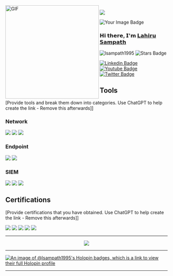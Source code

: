 
<img align="left" alt="GIF" src="https://camo.githubusercontent.com/694ae92caaec0a703876dfa214a53578f370722c362904679fc7c035778aab54/68747470733a2f2f696d67322e647265616d6965732e64652f696d672f31382f622f393864786868336c7471772e676966" width="" height="290"/>

<p align="left">
  <img src="https://profile-counter.glitch.me/lsampath1995/count.svg" />
</p>

<img src="https://tryhackme-badges.s3.amazonaws.com/lsampath1.png" alt="Your Image Badge" />

### **𝗛𝗶 𝘁𝗵𝗲𝗿𝗲, 𝗜'𝗺** <a href="https://lsampath1.netlify.app" target="_blank">𝗟𝗮𝗵𝗶𝗿𝘂 𝗦𝗮𝗺𝗽𝗮𝘁𝗵</a>

[](https://visitor-badge.glitch.me/badge?page_id=lsampath1995.lsampath1995) <img src="https://komarev.com/ghpvc/?username=lsampath1995" alt="lsampath1995" /> 
<a href="https://github.com/lsampath1995/awesome-github-profile-readme/issues"></a> <img src="https://img.shields.io/github/stars/lsampath1995" alt="Stars Badge"/></a>

[![Linkedin Badge](https://img.shields.io/badge/-LinkedIn-0e76a8?style=flat&logo=Linkedin&logoColor=white)](https://www.linkedin.com/in/l%CE%B4hiru-s%CE%B4mp%CE%B4th-3a8169177/)
[![Youtube Badge](https://img.shields.io/badge/-YouTube-e4405f?style=flat&logo=Youtube&logoColor=white)](https://m.youtube.com/user/38919929045544/featured)
[![Twitter Badge](https://img.shields.io/badge/-Twitter-00acee?style=flat&logo=Twitter&logoColor=white)](https://twitter.com/lsampath1_)

## Tools
[Provide tools and break them down into categories. Use ChatGPT to help create the link - Remove this afterwards]]

### Network
<div>
    <img src="https://img.shields.io/badge/-Wireshark-1679A7?&style=for-the-badge&logo=Wireshark&logoColor=white" />
    <img src="https://img.shields.io/badge/-Suricata-EF3B2D?&style=for-the-badge&logo=Suricata&logoColor=white" />
    <img src="https://img.shields.io/badge/-Zeek-777BB4?&style=for-the-badge&logo=Zeek&logoColor=white" />
</div>

### Endpoint
<div>
    <img src="https://img.shields.io/badge/-Microsoft_Defender_for_Endpoint-00A4EF?&style=for-the-badge&logo=Microsoft&logoColor=white" />
    <img src="https://img.shields.io/badge/-Velociraptor-4B275F?&style=for-the-badge&logo=Velociraptor&logoColor=white" />
</div>

### SIEM
<div>
    <img src="https://img.shields.io/badge/-Microsoft_Sentinel-0078D4?&style=for-the-badge&logo=Microsoft&logoColor=white" />
    <img src="https://img.shields.io/badge/-Splunk-000000?&style=for-the-badge&logo=Splunk&logoColor=white" />
    <img src="https://img.shields.io/badge/-Elastic-005571?&style=for-the-badge&logo=Elastic&logoColor=white" />
</div>

## Certifications
[Provide certifications that you have obtained. Use ChatGPT to help create the link - Remove this afterwards]]
<div>
<img src="https://img.shields.io/badge/-Security%2B-FF0000?&style=for-the-badge&logo=CompTIA&logoColor=white" />
<img src="https://img.shields.io/badge/-Network%2B-007ACC?&style=for-the-badge&logo=CompTIA&logoColor=white" />
<img src="https://img.shields.io/badge/-A%2B-4D4D4D?&style=for-the-badge&logo=CompTIA&logoColor=white" />
<img src="https://img.shields.io/badge/-CDSA-006400?&style=for-the-badge&logoColor=white" />
<img src="https://img.shields.io/badge/-CCD-000080?&style=for-the-badge&logoColor=white" />
</div>

<hr>

<p align="center">
  <a href="https://skillicons.dev">
    <img src="https://skillicons.dev/icons?i=git,github,vscode,figma,laravel,php,html,css,js,wordpress,gcp,azure,idea,mysql,sqlite&theme=dark" />
  </a>
</p>

<hr>

[![An image of @lsampath1995's Holopin badges, which is a link to view their full Holopin profile](https://holopin.me/lsampath1995)](https://holopin.io/@lsampath1995)

<hr>
